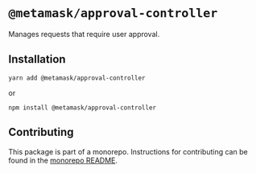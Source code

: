 # `@metamask/approval-controller`

Manages requests that require user approval.

## Installation

`yarn add @metamask/approval-controller`

or

`npm install @metamask/approval-controller`

## Contributing

This package is part of a monorepo. Instructions for contributing can be found in the [monorepo README](https://github.com/MetaMask/controllers#readme).
